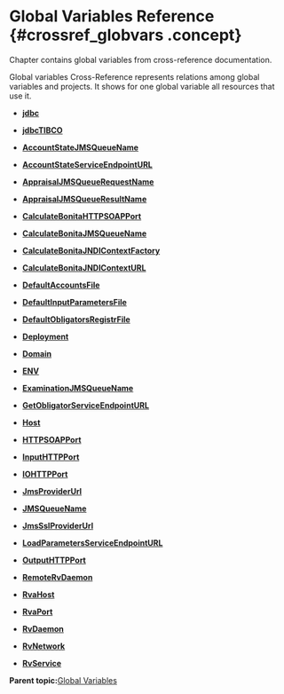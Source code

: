 # Global Variables Reference {#crossref_globvars .concept}

Chapter contains global variables from cross-reference documentation.

Global variables Cross-Reference represents relations among global variables and projects. It shows for one global variable all resources that use it.

-   **[jdbc](../../../../../../modules/demo_Enterprise/dita/crossref/globVars/globVarsRef/Group_Id146.md)**  

-   **[jdbcTIBCO](../../../../../../modules/demo_Enterprise/dita/crossref/globVars/globVarsRef/Group_Id147.md)**  

-   **[AccountStateJMSQueueName](../../../../../../modules/demo_Enterprise/dita/crossref/globVars/globVarsRef/res_Id48.md)**  

-   **[AccountStateServiceEndpointURL](../../../../../../modules/demo_Enterprise/dita/crossref/globVars/globVarsRef/res_Id54.md)**  

-   **[AppraisalJMSQueueRequestName](../../../../../../modules/demo_Enterprise/dita/crossref/globVars/globVarsRef/res_Id12.md)**  

-   **[AppraisalJMSQueueResultName](../../../../../../modules/demo_Enterprise/dita/crossref/globVars/globVarsRef/res_Id13.md)**  

-   **[CalculateBonitaHTTPSOAPPort](../../../../../../modules/demo_Enterprise/dita/crossref/globVars/globVarsRef/res_Id30.md)**  

-   **[CalculateBonitaJMSQueueName](../../../../../../modules/demo_Enterprise/dita/crossref/globVars/globVarsRef/res_Id35.md)**  

-   **[CalculateBonitaJNDIContextFactory](../../../../../../modules/demo_Enterprise/dita/crossref/globVars/globVarsRef/res_Id25.md)**  

-   **[CalculateBonitaJNDIContextURL](../../../../../../modules/demo_Enterprise/dita/crossref/globVars/globVarsRef/res_Id34.md)**  

-   **[DefaultAccountsFile](../../../../../../modules/demo_Enterprise/dita/crossref/globVars/globVarsRef/res_Id56.md)**  

-   **[DefaultInputParametersFile](../../../../../../modules/demo_Enterprise/dita/crossref/globVars/globVarsRef/res_Id7.md)**  

-   **[DefaultObligatorsRegistrFile](../../../../../../modules/demo_Enterprise/dita/crossref/globVars/globVarsRef/res_Id28.md)**  

-   **[Deployment](../../../../../../modules/demo_Enterprise/dita/crossref/globVars/globVarsRef/res_Id3.md)**  

-   **[Domain](../../../../../../modules/demo_Enterprise/dita/crossref/globVars/globVarsRef/res_Id8.md)**  

-   **[ENV](../../../../../../modules/demo_Enterprise/dita/crossref/globVars/globVarsRef/res_Id21.md)**  

-   **[ExaminationJMSQueueName](../../../../../../modules/demo_Enterprise/dita/crossref/globVars/globVarsRef/res_Id15.md)**  

-   **[GetObligatorServiceEndpointURL](../../../../../../modules/demo_Enterprise/dita/crossref/globVars/globVarsRef/res_Id24.md)**  

-   **[Host](../../../../../../modules/demo_Enterprise/dita/crossref/globVars/globVarsRef/res_Id18.md)**  

-   **[HTTPSOAPPort](../../../../../../modules/demo_Enterprise/dita/crossref/globVars/globVarsRef/res_Id20.md)**  

-   **[InputHTTPPort](../../../../../../modules/demo_Enterprise/dita/crossref/globVars/globVarsRef/res_Id16.md)**  

-   **[IOHTTPPort](../../../../../../modules/demo_Enterprise/dita/crossref/globVars/globVarsRef/res_Id50.md)**  

-   **[JmsProviderUrl](../../../../../../modules/demo_Enterprise/dita/crossref/globVars/globVarsRef/res_Id9.md)**  

-   **[JMSQueueName](../../../../../../modules/demo_Enterprise/dita/crossref/globVars/globVarsRef/res_Id2.md)**  

-   **[JmsSslProviderUrl](../../../../../../modules/demo_Enterprise/dita/crossref/globVars/globVarsRef/res_Id4.md)**  

-   **[LoadParametersServiceEndpointURL](../../../../../../modules/demo_Enterprise/dita/crossref/globVars/globVarsRef/res_Id11.md)**  

-   **[OutputHTTPPort](../../../../../../modules/demo_Enterprise/dita/crossref/globVars/globVarsRef/res_Id1.md)**  

-   **[RemoteRvDaemon](../../../../../../modules/demo_Enterprise/dita/crossref/globVars/globVarsRef/res_Id17.md)**  

-   **[RvaHost](../../../../../../modules/demo_Enterprise/dita/crossref/globVars/globVarsRef/res_Id19.md)**  

-   **[RvaPort](../../../../../../modules/demo_Enterprise/dita/crossref/globVars/globVarsRef/res_Id14.md)**  

-   **[RvDaemon](../../../../../../modules/demo_Enterprise/dita/crossref/globVars/globVarsRef/res_Id10.md)**  

-   **[RvNetwork](../../../../../../modules/demo_Enterprise/dita/crossref/globVars/globVarsRef/res_Id6.md)**  

-   **[RvService](../../../../../../modules/demo_Enterprise/dita/crossref/globVars/globVarsRef/res_Id5.md)**  


**Parent topic:**[Global Variables](../../../../../../modules/demo_Enterprise/dita/crossref/globVars/globalVariables.md)


